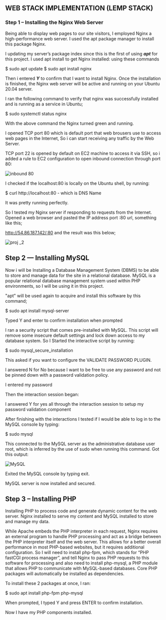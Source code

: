 ## WEB STACK IMPLEMENTATION (LEMP STACK)

### Step 1 – Installing the Nginx Web Server

Being able to display web pages to our site visitors, I employed Nginx a high-performance web server. I used the apt package manager to install this package Nginx.

I updating my server’s package index since this is the first of using ***apt*** for this project. I used apt install to get Nginx installed: using these commands

$ sudo apt update
$ sudo apt install nginx

Then i entered ***Y*** to confirm that I want to install Nginx. Once the installation is finished, the Nginx web server will be active and running on your Ubuntu 20.04 server.

I ran the following command to verify that nginx was successfully installed and is running as a service in Ubuntu;

$ sudo systemctl status nginx

With the above command the Nginx turned green and running.

I opened TCP port 80 which is default port that web brousers use to access web pages in the Internet, So i can start receiving any traffic by the Web Server.

TCP port 22 is opened by default on EC2 machine to access it via SSH, so i added a rule to EC2 configuration to open inbound connection through port 80:

![inbound 80](https://user-images.githubusercontent.com/85954096/123864845-d3accd00-d8f0-11eb-8e8a-2ae3d90b9698.jpg)

I checked if the localhost:80 is locally on the Ubuntu shell, by running:

$ curl http://localhost:80 - which is DNS Name

It was pretty running perfectly.

So I tested my Nginx server if responding to requests from the Internet. Opened a web browser and pasted the IP address port :80 url, something like this;

http://54.86.187.142/:80 and the result was this below;

![proj _2](https://user-images.githubusercontent.com/85954096/123867498-0e643480-d8f4-11eb-8649-5ec6ee154ba3.jpg)


## Step 2 — Installing MySQL

Now i will be Installing a Database Management System (DBMS) to be able to store and manage data for the site in a relational database. MySQL is a popular relational database 
management system used within PHP environments, so I will be using it in this project.

"apt" will be used again to acquire and install this software by this command;

$ sudo apt install mysql-server

Typed Y and enter to confirm installation when prompted

I ran a security script that comes pre-installed with MySQL. This script will remove some insecure default settings and lock down access to my database system. So I Started the interactive script by running:

$ sudo mysql_secure_installation

This asked if you want to configure the VALIDATE PASSWORD PLUGIN.

I answered N for No because I want to be free to use any password and not be pinned down with a password validation policy.

I entered my password

Then the interaction session began:

I answered Y for yes all through the interaction session to setup my password validation component

After finishing with the interactions I tested if I would be able to log in to the MySQL console by typing:

$ sudo mysql

This connected to the MySQL server as the administrative database user root, which is inferred by the use of sudo when running this command. Got this output:

![MySQL](https://user-images.githubusercontent.com/85954096/124005836-2a70e000-d99f-11eb-838d-b0b7324f7f1e.jpg)

Exited the MySQL console by typing exit.

MySQL server is now installed and secured.


## Step 3 – Installing PHP

Installing PHP to process code and generate dynamic content for the web server. Nginx installed to serve my content and MySQL installed to store and manage my data.

While Apache embeds the PHP interpreter in each request, Nginx requires an external program to handle PHP processing and act as a bridge between the PHP interpreter itself and the web server. This allows for a better overall performance in most PHP-based websites, but it requires additional configuration. So I will need to install php-fpm, which stands for “PHP fastCGI process manager”, and tell Nginx to pass PHP requests to this software for processing and also need to install php-mysql, a PHP module that allows PHP to communicate with MySQL-based databases. Core PHP packages will automatically be installed as dependencies.

To install these 2 packages at once, I ran:

$ sudo apt install php-fpm php-mysql

When prompted, I typed Y and press ENTER to confirm installation.

Now I have my PHP components installed. 



